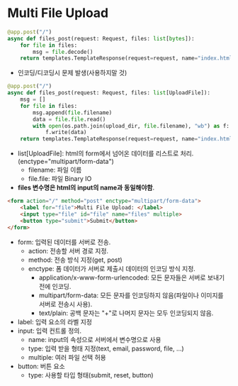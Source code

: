 # Multi File Upload

```python
@app.post("/")
async def files_post(request: Request, files: list[bytes]):
    for file in files:
        msg = file.decode()
    return templates.TemplateResponse(request=request, name="index.html", context={"message": msg})
```
- 인코딩/디코딩시 문제 발생(사용하지말 것)

```python
@app.post("/")
async def files_post(request: Request, files: list[UploadFile]):
    msg = []
    for file in files:
        msg.append(file.filename)
        data = file.file.read()
        with open(os.path.join(upload_dir, file.filename), "wb") as f:
            f.write(data)
    return templates.TemplateResponse(request=request, name="index.html", context={"message": msg})
```
- list\[UploadFile\]:  html의 form에서 넘어온 데이터를 리스트로 처리.(enctype="multipart/form-data")
  - filename:          파일 이름
  - file.file:         파일 Binary IO
- **files 변수명은 html의 input의 name과 동일해야함**.

```html
<form action="/" method="post" enctype="multipart/form-data">
    <label for="file">Multi File Upload: </label>
    <input type="file" id="file" name="files" multiple>
    <button type="submit">Submit</button>
</form>
```
- form:                                  입력된 데이터를 서버로 전송. 
  - action:                              전송할 서버 경로 지정. 
  - method:                              전송 방식 지정(get, post)
  - enctype:                             폼 데이터가 서버로 제출시 데이터의 인코딩 방식 지정.
    - application/x-www-form-urlencoded: 모든 문자들은 서버로 보내기 전에 인코딩. 
    - multipart/form-data:               모든 문자를 인코딩하지 않음(파일이나 이미지를 서버로 전송시 사용).
    - text/plain:                        공백 문자는 "+"로 나머지 문자는 모두 인코딩되지 않음.
- label:                                 입력 요소의 라벨 지정
- input:                                 입력 컨트롤 정의.
  - name:                                input의 속성으로 서버에서 변수명으로 사용
  - type:                                입력 받을 형태 지정(text, email, password, file, ...)
  - multiple:                            여러 파일 선택 허용
- button:                                버튼 요소
  - type:                                사용할 타입 형태(submit, reset, button)
